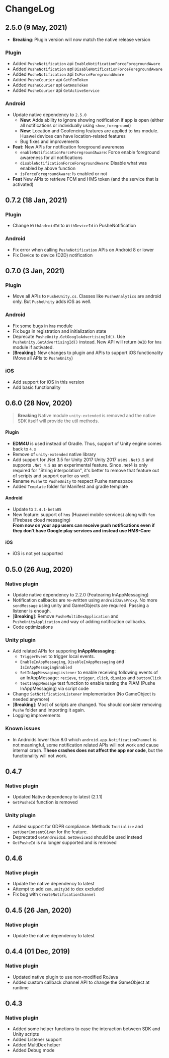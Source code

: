 # ChangeLog

## 2.5.0 (9 May, 2021)
- **Breaking**: Plugin version will now match the native release version

### Plugin
- Added `PusheNotification` api `EnableNotificationForceForegroundAware`
- Added `PusheNotification` api `DisableNotificationForceForegroundAware`
- Added `PusheNotification` api `IsForceForegroundAware`
- Added `PusheCourier` api `GetFcmToken`
- Added `PusheCourier` api `GetHmsToken`
- Added `PusheCourier` api `GetActiveService`

### Android
- Update native dependency to `2.5.0`
  - **New**: Adds ability to ignore showing notification if app is open (either all notifications or individually using `show_foreground`)
  - **New**: Location and Geofencing features are applied to `hms` module. Huawei devices can have location-related features
  - Bug fixes and improvements
- **Feat:** New APIs for notification foreground awareness
  - `enableNotificationForceForegroundAware`: Force enable foreground awareness for all notifications
  - `disableNotificationForceForegroundAware`: Disable what was enabled by above function
  - `isForceForegroundAware`: Is enabled or not
- **Feat** New APIs to retrieve FCM and HMS token (and the service that is activated)


## 0.7.2 (18 Jan, 2021)
### Plugin
- Change `WithAndroidId` to `WithDeviceId` in PusheNotification

### Android
- Fix error when calling `PusheNotification` APIs on Android 8 or lower
- Fix Device to device (D2D) notification


## 0.7.0 (3 Jan, 2021)
### Plugin
- Move all APIs to `PusheUnity.cs`. Classes like `PusheAnalytics` are android only. But `PusheUnity` adds iOS as well.

### Android
- Fix some bugs in `hms` module
- Fix bugs in registration and initialization state
- Deprecate `PusheUnity.GetGoogleAdvertisingId()`. Use `PusheUnity.GetAdvertisingId()` instead. New API will return `OAID` for `hms` module if activated.
- [**Breaking**]: New changes to plugin and APIs to support iOS functionality (Move all APIs to `PusheUnity`)

### iOS
- Add support for iOS in this version
- Add basic functionality

## 0.6.0 (28 Nov, 2020)
> **Breaking**
> Native module `unity-extended` is removed and the native SDK itself
> will provide the util methods.

#### Plugin    
- **EDM4U** is used instead of Gradle. Thus, support of Unity engine comes back to `4.x`
- Remove of `unity-extended` native library
- Add support for .Net 3.5 for Unity 2017
    Unity 2017 uses `.Net3.5` and supports `.Net 4.5` as an experimental feature. Since .net4 is only required for
    "String interpolation", it's better to remove that feature out of scripts and support earlier as well.
- Rename `Pushe` to `PusheUnity` to respect Pushe namespace
- Added `Template` folder for Manifest and gradle template

#### Android
- Update to `2.4.1-beta05`
- New feature: support of `hms` (Huawei mobile services) along with `fcm` (Firebase cloud messaging)    
    **From now on your app users can receive push notifications even if they don't have Google play services and instead use HMS-Core**

#### iOS
- iOS is not yet supported

## 0.5.0 (26 Aug, 2020)
### Native plugin
- Update native dependency to 2.2.0 (Featearing InAppMessaging)
- Notification callbacks are re-written using `AndroidJavaProxy`. No more `sendMessage` using unity and GameObjects are required. Passing a listener is enough.
- [**Breaking**]: Remove `PusheMultiDexApplication` and `PusheUnityApplication` and way of adding notification callbacks.
- Code optimizations

### Unity plugin
- Add related APIs for supporing **InAppMessaging**:
    - `TriggerEvent` to trigger local events.
    - `EnableInAppMessaging`, `DisableInAppMessaging` and `IsInAppMessagingEnabled`
    - `SetInAppMessagingListener` to enable receiving following events of an InAppMessage: `recieve`, `trigger`, `click`, `dismiss` and `buttonClick`
    - `testInAppMessage` test function to enable testing the PIAM (Pushe InAppMessaging) via script code
- Change `SetNotificationListener` implementation (No GameObject is needed anymore)
- [**Breaking**]: Most of scripts are changed. You should consider removing `Pushe` folder and importing it again.
- Logging improvements

### Known issues
- In Androids lower than 8.0 which `android.app.NotificationChannel` is not meaningful, some notification related APIs will not work and cause internal crash. **These crashes does not affect the app nor code**, but the functionality will not work.


## 0.4.7
### Native plugin
- Updated Native dependency to latest (2.1.1)
- `GetPusheId` function is removed

### Unity plugin
- Added support for GDPR compliance. Methods `Initialize` and `setUserConsentGiven` for the feature.
- Deprecated `GetAndroidId`. `GetDeviceId` should be used instead
- `GetPusheId` is no longer supported and is removed

## 0.4.6
### Native plugin
- Update the native dependency to latest
- Attempt to add `com.unity3d` to dex excluded
- Fix bug with `CreateNotificationChannel`

## 0.4.5 (26 Jan, 2020)
### Native plugin
- Update the native dependency to latest

## 0.4.4 (01 Dec, 2019)
### Native plugin
- Updated native plugin to use non-modified RxJava
- Added custom callback channel API to change the GameObject at runtime

## 0.4.3
### Native plugin
- Added some helper functions to ease the interaction between SDK and Unity scripts
- Added Listener support
- Added MultiDex helper
- Added Debug mode
